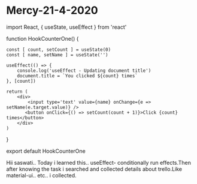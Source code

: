 # Mercy-21-4-2020

import React, { useState, useEffect } from 'react'

function HookCounterOne() {

    const [ count, setCount ] = useState(0)
    const [ name, setName ] = useState('')

    useEffect(() => {
        console.log('useEffect - Updating document title')
        document.title = `You clicked ${count} times`
    }, [count])

    return (
        <div>
            <input type='text' value={name} onChange={e => setName(e.target.value)} />
           <button onClick={() => setCount(count + 1)}>Click {count} times</button> 
        </div>
    )
}

export default HookCounterOne


Hii saswati.. 
        Today i learned this.. useEffect- conditionally run effects.Then after knowing the task i searched and collected details about trello.Like material-ui.. etc.. i collected.

